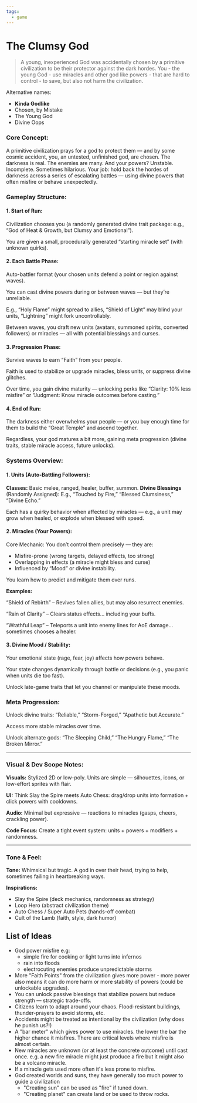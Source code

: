 ```yaml
---
tags:
  - game
---
```


# The Clumsy God

> A young, inexperienced God was accidentally chosen by a primitive civilization to be their protector against the dark hordes. You - the young God - use miracles and other god like powers - that are hard to control - to save, but also not harm the civilization.

Alternative names:

- **Kinda Godlike**
- Chosen, by Mistake
- The Young God
- Divine Oops

### Core Concept:

A primitive civilization prays for a god to protect them — and by some cosmic accident, you, an untested, unfinished god, are chosen. The darkness is real. The enemies are many. And your powers?
Unstable. Incomplete. Sometimes hilarious.
Your job: hold back the hordes of darkness across a series of escalating battles — using divine powers that often misfire or behave unexpectedly.

### Gameplay Structure:

#### 1. Start of Run:

Civilization chooses you (a randomly generated divine trait package: e.g., “God of Heat & Growth, but Clumsy and Emotional”).

You are given a small, procedurally generated “starting miracle set” (with unknown quirks).

#### 2. Each Battle Phase:

Auto-battler format (your chosen units defend a point or region against waves).

You can cast divine powers during or between waves — but they’re unreliable.

E.g., “Holy Flame” might spread to allies, “Shield of Light” may blind your units, “Lightning” might fork uncontrollably.

Between waves, you draft new units (avatars, summoned spirits, converted followers) or miracles — all with potential blessings and curses.

#### 3. Progression Phase:

Survive waves to earn “Faith” from your people.

Faith is used to stabilize or upgrade miracles, bless units, or suppress divine glitches.

Over time, you gain divine maturity — unlocking perks like “Clarity: 10% less misfire” or “Judgment: Know miracle outcomes before casting.”

#### 4. End of Run:

The darkness either overwhelms your people — or you buy enough time for them to build the “Great Temple” and ascend together.

Regardless, your god matures a bit more, gaining meta progression (divine traits, stable miracle access, future unlocks).

### Systems Overview:

#### 1. Units (Auto-Battling Followers):

**Classes:** Basic melee, ranged, healer, buffer, summon.
**Divine Blessings** (Randomly Assigned): E.g., “Touched by Fire,” “Blessed Clumsiness,” “Divine Echo.”

Each has a quirky behavior when affected by miracles — e.g., a unit may grow when healed, or explode when blessed with speed.

#### 2. Miracles (Your Powers):

Core Mechanic: You don’t control them precisely — they are:

- Misfire-prone (wrong targets, delayed effects, too strong)
- Overlapping in effects (a miracle might bless and curse)
- Influenced by “Mood” or divine instability.

You learn how to predict and mitigate them over runs.

**Examples:**

“Shield of Rebirth” – Revives fallen allies, but may also resurrect enemies.

“Rain of Clarity” – Clears status effects… including your buffs.

“Wrathful Leap” – Teleports a unit into enemy lines for AoE damage… sometimes chooses a healer.

#### 3. Divine Mood / Stability:

Your emotional state (rage, fear, joy) affects how powers behave.

Your state changes dynamically through battle or decisions (e.g., you panic when units die too fast).

Unlock late-game traits that let you channel or manipulate these moods.

### Meta Progression:

Unlock divine traits: “Reliable,” “Storm-Forged,” “Apathetic but Accurate.”

Access more stable miracles over time.

Unlock alternate gods: “The Sleeping Child,” “The Hungry Flame,” “The Broken Mirror.”

---

### Visual & Dev Scope Notes:

**Visuals:** Stylized 2D or low-poly. Units are simple — silhouettes, icons, or low-effort sprites with flair.

**UI:** Think Slay the Spire meets Auto Chess: drag/drop units into formation + click powers with cooldowns.

**Audio:** Minimal but expressive — reactions to miracles (gasps, cheers, crackling power).

**Code Focus:** Create a tight event system: units + powers + modifiers + randomness.

---

### Tone & Feel:

**Tone:** Whimsical but tragic. A god in over their head, trying to help, sometimes failing in heartbreaking ways.

**Inspirations:**

- Slay the Spire (deck mechanics, randomness as strategy)
- Loop Hero (abstract civilization theme)
- Auto Chess / Super Auto Pets (hands-off combat)
- Cult of the Lamb (faith, style, dark humor)

## List of Ideas

- God power misfire e.g:
	- simple fire for cooking or light turns into infernos
	- rain into floods
	- electrocuting enemies produce unpredictable storms
- More "Faith Points" from the civilization gives more power - more power also means it can do more harm or more stability of powers (could be unlockable upgrades).
- You can unlock passive blessings that stabilize powers but reduce strength — strategic trade-offs.
- Citizens learn to adapt around your chaos. Flood-resistant buildings, thunder-prayers to avoid storms, etc.
- Accidents might be treated as intentional by the civilization (why does he punish us?!)
- A "bar meter" which gives power to use miracles. the lower the bar the higher chance it misfires. There are critical levels where misfire is almost certain.
- New miracles are unknown (or at least the concrete outcome) until cast once. e.g. a new fire miracle might just produce a fire but it might also be a volcano miracle.
- If a miracle gets used more often it's less prone to misfire.
- God created worlds and suns, they have generally too much power to guide a civilization
  - "Creating sun" can be used as "fire" if tuned down.
  - "Creating planet" can create land or be used to throw rocks. 